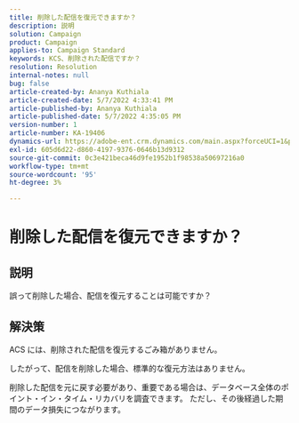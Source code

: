 ```yaml
---
title: 削除した配信を復元できますか？
description: 説明
solution: Campaign
product: Campaign
applies-to: Campaign Standard
keywords: KCS、削除された配信ですか？
resolution: Resolution
internal-notes: null
bug: false
article-created-by: Ananya Kuthiala
article-created-date: 5/7/2022 4:33:41 PM
article-published-by: Ananya Kuthiala
article-published-date: 5/7/2022 4:35:05 PM
version-number: 1
article-number: KA-19406
dynamics-url: https://adobe-ent.crm.dynamics.com/main.aspx?forceUCI=1&pagetype=entityrecord&etn=knowledgearticle&id=47b22373-23ce-ec11-a7b5-0022480a8e40
exl-id: 605d6d22-d860-4197-9376-0646b13d9312
source-git-commit: 0c3e421beca46d9fe1952b1f98538a50697216a0
workflow-type: tm+mt
source-wordcount: '95'
ht-degree: 3%

---
```


# 削除した配信を復元できますか？

## 説明




誤って削除した場合、配信を復元することは可能ですか？


## 解決策


ACS には、削除された配信を復元するごみ箱がありません。

したがって、配信を削除した場合、標準的な復元方法はありません。

削除した配信を元に戻す必要があり、重要である場合は、データベース全体のポイント・イン・タイム・リカバリを調査できます。 ただし、その後経過した期間のデータ損失につながります。
